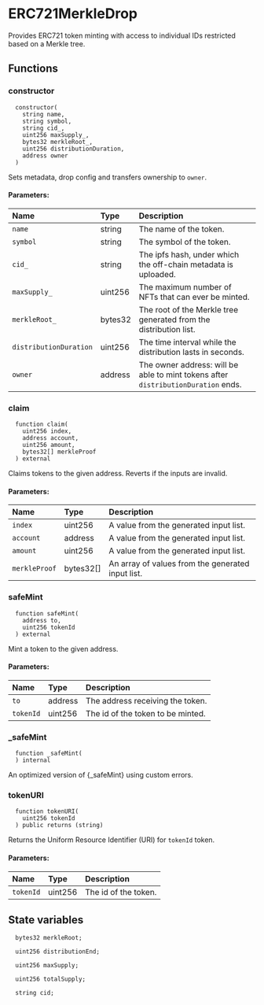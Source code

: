 # ERC721MerkleDrop

Provides ERC721 token minting with access to individual IDs restricted based on a Merkle tree.

## Functions

### constructor

```solidity
  constructor(
    string name,
    string symbol,
    string cid_,
    uint256 maxSupply_,
    bytes32 merkleRoot_,
    uint256 distributionDuration,
    address owner
  )
```

Sets metadata, drop config and transfers ownership to `owner`.

#### Parameters:

| Name                   | Type    | Description                                                                       |
| :--------------------- | :------ | :-------------------------------------------------------------------------------- |
| `name`                 | string  | The name of the token.                                                            |
| `symbol`               | string  | The symbol of the token.                                                          |
| `cid_`                 | string  | The ipfs hash, under which the off-chain metadata is uploaded.                    |
| `maxSupply_`           | uint256 | The maximum number of NFTs that can ever be minted.                               |
| `merkleRoot_`          | bytes32 | The root of the Merkle tree generated from the distribution list.                 |
| `distributionDuration` | uint256 | The time interval while the distribution lasts in seconds.                        |
| `owner`                | address | The owner address: will be able to mint tokens after `distributionDuration` ends. |

### claim

```solidity
  function claim(
    uint256 index,
    address account,
    uint256 amount,
    bytes32[] merkleProof
  ) external
```

Claims tokens to the given address. Reverts if the inputs are invalid.

#### Parameters:

| Name          | Type      | Description                                       |
| :------------ | :-------- | :------------------------------------------------ |
| `index`       | uint256   | A value from the generated input list.            |
| `account`     | address   | A value from the generated input list.            |
| `amount`      | uint256   | A value from the generated input list.            |
| `merkleProof` | bytes32[] | An array of values from the generated input list. |

### safeMint

```solidity
  function safeMint(
    address to,
    uint256 tokenId
  ) external
```

Mint a token to the given address.

#### Parameters:

| Name      | Type    | Description                       |
| :-------- | :------ | :-------------------------------- |
| `to`      | address | The address receiving the token.  |
| `tokenId` | uint256 | The id of the token to be minted. |

### \_safeMint

```solidity
  function _safeMint(
  ) internal
```

An optimized version of {\_safeMint} using custom errors.

### tokenURI

```solidity
  function tokenURI(
    uint256 tokenId
  ) public returns (string)
```

Returns the Uniform Resource Identifier (URI) for `tokenId` token.

#### Parameters:

| Name      | Type    | Description          |
| :-------- | :------ | :------------------- |
| `tokenId` | uint256 | The id of the token. |

## State variables

```solidity
  bytes32 merkleRoot;

  uint256 distributionEnd;

  uint256 maxSupply;

  uint256 totalSupply;

  string cid;
```
